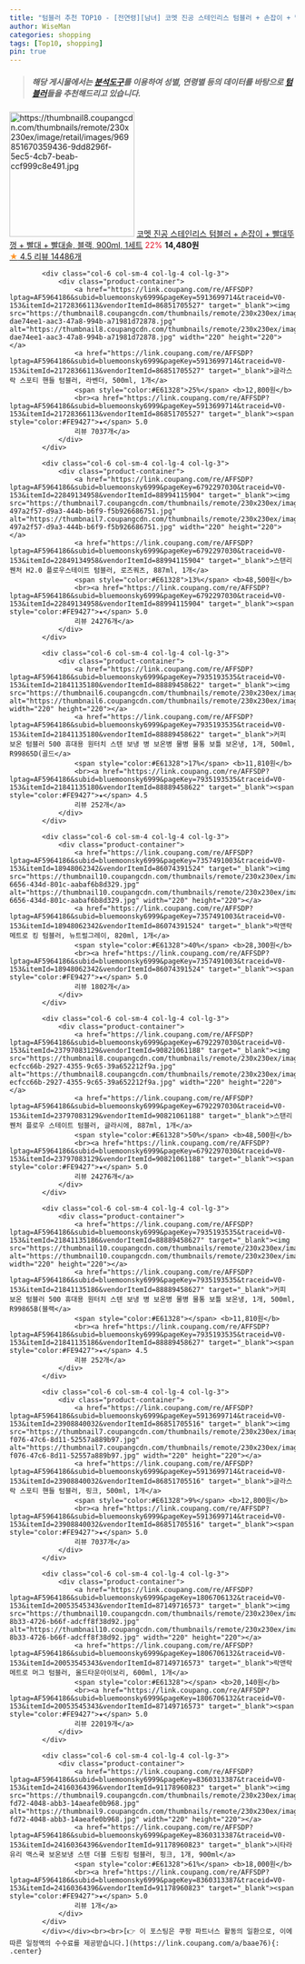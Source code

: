 ```yaml
---
title: "텀블러 추천 TOP10 - [전연령][남녀] 코멧 진공 스테인리스 텀블러 + 손잡이 + 빨대뚜껑 + 빨대 + 빨대솔, 블랙, 900ml, 1세트"
author: WiseMan
categories: shopping
tags: [Top10, shopping]
pin: true
---
```


> ##### 해당 게시물에서는 [**분석도구**](https://itemscout.io/)를 이용하여 **성별**, **연령별** 등의 데이터를 바탕으로 [**텀블러**](https://link.coupang.com/a/baae76)들을 추천해드리고 있습니다.
<div class="container"><div class="row">
            <div class="col-6 col-sm-4 col-lg-4 col-lg-3">
                <div class="product-container">
                    <a href="https://link.coupang.com/re/AFFSDP?lptag=AF5964186&subid=bluemoonsky6999&pageKey=2057731929&traceid=V0-153&itemId=3497585861&vendorItemId=71483787293" target="_blank"><img src="https://thumbnail8.coupangcdn.com/thumbnails/remote/230x230ex/image/retail/images/969851670359436-9dd8296f-5ec5-4cb7-beab-ccf999c8e491.jpg" alt="https://thumbnail8.coupangcdn.com/thumbnails/remote/230x230ex/image/retail/images/969851670359436-9dd8296f-5ec5-4cb7-beab-ccf999c8e491.jpg" width="220" height="220"></a>
                    <a href="https://link.coupang.com/re/AFFSDP?lptag=AF5964186&subid=bluemoonsky6999&pageKey=2057731929&traceid=V0-153&itemId=3497585861&vendorItemId=71483787293" target="_blank">코멧 진공 스테인리스 텀블러 + 손잡이 + 빨대뚜껑 + 빨대 + 빨대솔, 블랙, 900ml, 1세트</a>
                    <span style="color:#E61328">22%</span> <b>14,480원</b>
                    <br><a href="https://link.coupang.com/re/AFFSDP?lptag=AF5964186&subid=bluemoonsky6999&pageKey=2057731929&traceid=V0-153&itemId=3497585861&vendorItemId=71483787293" target="_blank"><span style="color:#FE9427">★</span> 4.5
                    리뷰 14486개</a>
                </div>
            </div>
            
            <div class="col-6 col-sm-4 col-lg-4 col-lg-3">
                <div class="product-container">
                    <a href="https://link.coupang.com/re/AFFSDP?lptag=AF5964186&subid=bluemoonsky6999&pageKey=5913699714&traceid=V0-153&itemId=21728366113&vendorItemId=86851705527" target="_blank"><img src="https://thumbnail8.coupangcdn.com/thumbnails/remote/230x230ex/image/retail/images/1108007282129077-dae74ee1-aac3-47a8-994b-a71981d72878.jpg" alt="https://thumbnail8.coupangcdn.com/thumbnails/remote/230x230ex/image/retail/images/1108007282129077-dae74ee1-aac3-47a8-994b-a71981d72878.jpg" width="220" height="220"></a>
                    <a href="https://link.coupang.com/re/AFFSDP?lptag=AF5964186&subid=bluemoonsky6999&pageKey=5913699714&traceid=V0-153&itemId=21728366113&vendorItemId=86851705527" target="_blank">글라스락 스포티 핸들 텀블러, 라벤더, 500ml, 1개</a>
                    <span style="color:#E61328">25%</span> <b>12,800원</b>
                    <br><a href="https://link.coupang.com/re/AFFSDP?lptag=AF5964186&subid=bluemoonsky6999&pageKey=5913699714&traceid=V0-153&itemId=21728366113&vendorItemId=86851705527" target="_blank"><span style="color:#FE9427">★</span> 5.0
                    리뷰 7037개</a>
                </div>
            </div>
            
            <div class="col-6 col-sm-4 col-lg-4 col-lg-3">
                <div class="product-container">
                    <a href="https://link.coupang.com/re/AFFSDP?lptag=AF5964186&subid=bluemoonsky6999&pageKey=6792297030&traceid=V0-153&itemId=22849134958&vendorItemId=88994115904" target="_blank"><img src="https://thumbnail7.coupangcdn.com/thumbnails/remote/230x230ex/image/retail/images/1583458208553938-497a2f57-d9a3-444b-b6f9-f5b926686751.jpg" alt="https://thumbnail7.coupangcdn.com/thumbnails/remote/230x230ex/image/retail/images/1583458208553938-497a2f57-d9a3-444b-b6f9-f5b926686751.jpg" width="220" height="220"></a>
                    <a href="https://link.coupang.com/re/AFFSDP?lptag=AF5964186&subid=bluemoonsky6999&pageKey=6792297030&traceid=V0-153&itemId=22849134958&vendorItemId=88994115904" target="_blank">스탠리 퀜처 H2.0 플로우스테이트 텀블러, 로즈쿼츠, 887ml, 1개</a>
                    <span style="color:#E61328">13%</span> <b>48,500원</b>
                    <br><a href="https://link.coupang.com/re/AFFSDP?lptag=AF5964186&subid=bluemoonsky6999&pageKey=6792297030&traceid=V0-153&itemId=22849134958&vendorItemId=88994115904" target="_blank"><span style="color:#FE9427">★</span> 5.0
                    리뷰 24276개</a>
                </div>
            </div>
            
            <div class="col-6 col-sm-4 col-lg-4 col-lg-3">
                <div class="product-container">
                    <a href="https://link.coupang.com/re/AFFSDP?lptag=AF5964186&subid=bluemoonsky6999&pageKey=7935193535&traceid=V0-153&itemId=21841135180&vendorItemId=88889458622" target="_blank"><img src="https://thumbnail6.coupangcdn.com/thumbnails/remote/230x230ex/image/vendor_inventory/5378/34909e11edf09e88390d510c87458457c7d2e9d924074e38651e2b0e7789.jpg" alt="https://thumbnail6.coupangcdn.com/thumbnails/remote/230x230ex/image/vendor_inventory/5378/34909e11edf09e88390d510c87458457c7d2e9d924074e38651e2b0e7789.jpg" width="220" height="220"></a>
                    <a href="https://link.coupang.com/re/AFFSDP?lptag=AF5964186&subid=bluemoonsky6999&pageKey=7935193535&traceid=V0-153&itemId=21841135180&vendorItemId=88889458622" target="_blank">커피 보온 텀블러 500 휴대용 원터치 스텐 보냉 병 보온병 물병 물통 보틀 보온냉, 1개, 500ml, R99865D(골드</a>
                    <span style="color:#E61328">17%</span> <b>11,810원</b>
                    <br><a href="https://link.coupang.com/re/AFFSDP?lptag=AF5964186&subid=bluemoonsky6999&pageKey=7935193535&traceid=V0-153&itemId=21841135180&vendorItemId=88889458622" target="_blank"><span style="color:#FE9427">★</span> 4.5
                    리뷰 252개</a>
                </div>
            </div>
            
            <div class="col-6 col-sm-4 col-lg-4 col-lg-3">
                <div class="product-container">
                    <a href="https://link.coupang.com/re/AFFSDP?lptag=AF5964186&subid=bluemoonsky6999&pageKey=7357491003&traceid=V0-153&itemId=18948062342&vendorItemId=86074391524" target="_blank"><img src="https://thumbnail10.coupangcdn.com/thumbnails/remote/230x230ex/image/retail/images/2023/05/24/18/9/93d751ef-6656-434d-801c-aabaf6b8d329.jpg" alt="https://thumbnail10.coupangcdn.com/thumbnails/remote/230x230ex/image/retail/images/2023/05/24/18/9/93d751ef-6656-434d-801c-aabaf6b8d329.jpg" width="220" height="220"></a>
                    <a href="https://link.coupang.com/re/AFFSDP?lptag=AF5964186&subid=bluemoonsky6999&pageKey=7357491003&traceid=V0-153&itemId=18948062342&vendorItemId=86074391524" target="_blank">락앤락 메트로 킹 텀블러, 뉴트럴그레이, 820ml, 1개</a>
                    <span style="color:#E61328">40%</span> <b>28,300원</b>
                    <br><a href="https://link.coupang.com/re/AFFSDP?lptag=AF5964186&subid=bluemoonsky6999&pageKey=7357491003&traceid=V0-153&itemId=18948062342&vendorItemId=86074391524" target="_blank"><span style="color:#FE9427">★</span> 5.0
                    리뷰 1802개</a>
                </div>
            </div>
            
            <div class="col-6 col-sm-4 col-lg-4 col-lg-3">
                <div class="product-container">
                    <a href="https://link.coupang.com/re/AFFSDP?lptag=AF5964186&subid=bluemoonsky6999&pageKey=6792297030&traceid=V0-153&itemId=23797083129&vendorItemId=90821061188" target="_blank"><img src="https://thumbnail8.coupangcdn.com/thumbnails/remote/230x230ex/image/retail/images/1307842379205669-ecfcc66b-2927-4355-9c65-39a652212f9a.jpg" alt="https://thumbnail8.coupangcdn.com/thumbnails/remote/230x230ex/image/retail/images/1307842379205669-ecfcc66b-2927-4355-9c65-39a652212f9a.jpg" width="220" height="220"></a>
                    <a href="https://link.coupang.com/re/AFFSDP?lptag=AF5964186&subid=bluemoonsky6999&pageKey=6792297030&traceid=V0-153&itemId=23797083129&vendorItemId=90821061188" target="_blank">스탠리 퀜처 플로우 스테이트 텀블러, 글라시에, 887ml, 1개</a>
                    <span style="color:#E61328">50%</span> <b>48,500원</b>
                    <br><a href="https://link.coupang.com/re/AFFSDP?lptag=AF5964186&subid=bluemoonsky6999&pageKey=6792297030&traceid=V0-153&itemId=23797083129&vendorItemId=90821061188" target="_blank"><span style="color:#FE9427">★</span> 5.0
                    리뷰 24276개</a>
                </div>
            </div>
            
            <div class="col-6 col-sm-4 col-lg-4 col-lg-3">
                <div class="product-container">
                    <a href="https://link.coupang.com/re/AFFSDP?lptag=AF5964186&subid=bluemoonsky6999&pageKey=7935193535&traceid=V0-153&itemId=21841135186&vendorItemId=88889458627" target="_blank"><img src="https://thumbnail10.coupangcdn.com/thumbnails/remote/230x230ex/image/vendor_inventory/2189/5cc03b25bae1d9ec578ba3ce441e24133fdc97ee85854f48a1d17d4f1f29.jpg" alt="https://thumbnail10.coupangcdn.com/thumbnails/remote/230x230ex/image/vendor_inventory/2189/5cc03b25bae1d9ec578ba3ce441e24133fdc97ee85854f48a1d17d4f1f29.jpg" width="220" height="220"></a>
                    <a href="https://link.coupang.com/re/AFFSDP?lptag=AF5964186&subid=bluemoonsky6999&pageKey=7935193535&traceid=V0-153&itemId=21841135186&vendorItemId=88889458627" target="_blank">커피 보온 텀블러 500 휴대용 원터치 스텐 보냉 병 보온병 물병 물통 보틀 보온냉, 1개, 500ml, R99865B(블랙</a>
                    <span style="color:#E61328"></span> <b>11,810원</b>
                    <br><a href="https://link.coupang.com/re/AFFSDP?lptag=AF5964186&subid=bluemoonsky6999&pageKey=7935193535&traceid=V0-153&itemId=21841135186&vendorItemId=88889458627" target="_blank"><span style="color:#FE9427">★</span> 4.5
                    리뷰 252개</a>
                </div>
            </div>
            
            <div class="col-6 col-sm-4 col-lg-4 col-lg-3">
                <div class="product-container">
                    <a href="https://link.coupang.com/re/AFFSDP?lptag=AF5964186&subid=bluemoonsky6999&pageKey=5913699714&traceid=V0-153&itemId=23908840032&vendorItemId=86851705516" target="_blank"><img src="https://thumbnail7.coupangcdn.com/thumbnails/remote/230x230ex/image/retail/images/2023/08/11/17/1/bd589b77-f076-47c6-8d11-52557a889b97.jpg" alt="https://thumbnail7.coupangcdn.com/thumbnails/remote/230x230ex/image/retail/images/2023/08/11/17/1/bd589b77-f076-47c6-8d11-52557a889b97.jpg" width="220" height="220"></a>
                    <a href="https://link.coupang.com/re/AFFSDP?lptag=AF5964186&subid=bluemoonsky6999&pageKey=5913699714&traceid=V0-153&itemId=23908840032&vendorItemId=86851705516" target="_blank">글라스락 스포티 핸들 텀블러, 핑크, 500ml, 1개</a>
                    <span style="color:#E61328">9%</span> <b>12,800원</b>
                    <br><a href="https://link.coupang.com/re/AFFSDP?lptag=AF5964186&subid=bluemoonsky6999&pageKey=5913699714&traceid=V0-153&itemId=23908840032&vendorItemId=86851705516" target="_blank"><span style="color:#FE9427">★</span> 5.0
                    리뷰 7037개</a>
                </div>
            </div>
            
            <div class="col-6 col-sm-4 col-lg-4 col-lg-3">
                <div class="product-container">
                    <a href="https://link.coupang.com/re/AFFSDP?lptag=AF5964186&subid=bluemoonsky6999&pageKey=1806706132&traceid=V0-153&itemId=20053545343&vendorItemId=87149716573" target="_blank"><img src="https://thumbnail10.coupangcdn.com/thumbnails/remote/230x230ex/image/retail/images/2023/09/11/12/7/d7972140-8b33-4726-b66f-adcff8f38d92.jpg" alt="https://thumbnail10.coupangcdn.com/thumbnails/remote/230x230ex/image/retail/images/2023/09/11/12/7/d7972140-8b33-4726-b66f-adcff8f38d92.jpg" width="220" height="220"></a>
                    <a href="https://link.coupang.com/re/AFFSDP?lptag=AF5964186&subid=bluemoonsky6999&pageKey=1806706132&traceid=V0-153&itemId=20053545343&vendorItemId=87149716573" target="_blank">락앤락 메트로 머그 텀블러, 올드타운아이보리, 600ml, 1개</a>
                    <span style="color:#E61328"></span> <b>20,140원</b>
                    <br><a href="https://link.coupang.com/re/AFFSDP?lptag=AF5964186&subid=bluemoonsky6999&pageKey=1806706132&traceid=V0-153&itemId=20053545343&vendorItemId=87149716573" target="_blank"><span style="color:#FE9427">★</span> 5.0
                    리뷰 22019개</a>
                </div>
            </div>
            
            <div class="col-6 col-sm-4 col-lg-4 col-lg-3">
                <div class="product-container">
                    <a href="https://link.coupang.com/re/AFFSDP?lptag=AF5964186&subid=bluemoonsky6999&pageKey=8360313387&traceid=V0-153&itemId=24160364396&vendorItemId=91178960823" target="_blank"><img src="https://thumbnail9.coupangcdn.com/thumbnails/remote/230x230ex/image/retail/images/2024/09/25/16/9/a8ce7109-fd72-4048-abb3-14aeafe0b968.jpg" alt="https://thumbnail9.coupangcdn.com/thumbnails/remote/230x230ex/image/retail/images/2024/09/25/16/9/a8ce7109-fd72-4048-abb3-14aeafe0b968.jpg" width="220" height="220"></a>
                    <a href="https://link.coupang.com/re/AFFSDP?lptag=AF5964186&subid=bluemoonsky6999&pageKey=8360313387&traceid=V0-153&itemId=24160364396&vendorItemId=91178960823" target="_blank">시타라유리 맥스쿡 보온보냉 스텐 더블 드링킹 텀블러, 핑크, 1개, 900ml</a>
                    <span style="color:#E61328">61%</span> <b>18,000원</b>
                    <br><a href="https://link.coupang.com/re/AFFSDP?lptag=AF5964186&subid=bluemoonsky6999&pageKey=8360313387&traceid=V0-153&itemId=24160364396&vendorItemId=91178960823" target="_blank"><span style="color:#FE9427">★</span> 5.0
                    리뷰 1개</a>
                </div>
            </div>
            </div></div><br><br>[👉 이 포스팅은 쿠팡 파트너스 활동의 일환으로, 이에 따른 일정액의 수수료를 제공받습니다.](https://link.coupang.com/a/baae76){: .center}